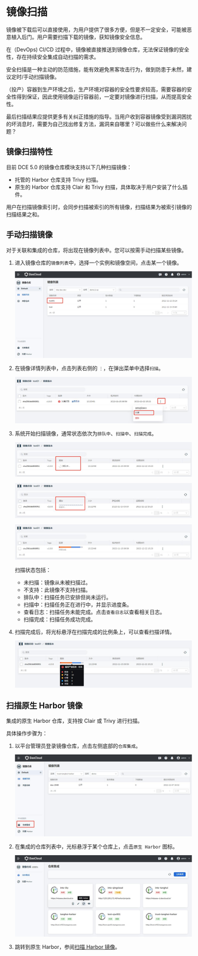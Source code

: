 # 镜像扫描

镜像被下载后可以直接使用，为用户提供了很多方便，但是不一定安全，可能被恶意植入后门。用户需要扫描下载的镜像，获知镜像安全信息。

在（DevOps) CI/CD 过程中，镜像被直接推送到镜像仓库，无法保证镜像的安全性，存在持续安全集成自动扫描的需求。

安全扫描是一种主动的防范措施，能有效避免黑客攻击行为，做到防患于未然，建议定时/手动扫描镜像。

（投产）容器到生产环境之后，生产环境对容器的安全性要求较高，需要容器的安全性得到保证，因此使用镜像运行容器前，一定要对镜像进行扫描，从而提高安全性。

最后扫描结果应提供更多有关纠正措施的指导。当用户收到容器镜像受到漏洞困扰的坏消息时，需要为自己找出修复方法，漏洞来自哪里？可以做些什么来解决问题？

## 镜像扫描特性

目前 DCE 5.0 的镜像仓库模块支持以下几种扫描镜像：

- 托管的 Harbor 仓库支持 Trivy 扫描。
- 原生的 Harbor 仓库支持 Clair 和 Trivy 扫描，具体取决于用户安装了什么插件。

用户在扫描镜像索引时，会同步扫描被索引的所有镜像，扫描结果为被索引镜像的扫描结果之和。

## 手动扫描镜像

对于关联和集成的仓库，将出现在镜像列表中。您可以按需手动扫描某些镜像。

1. 进入镜像仓库的`镜像列表`中，选择一个实例和镜像空间，点击某一个镜像。

    ![镜像列表](./images/scan01.jpg)

2. 在镜像详情列表中，点击列表右侧的 `⋮`，在弹出菜单中选择`扫描`。

    ![扫描](./images/scan02.jpg)

3. 系统开始扫描镜像，通常状态依次为`排队中`、`扫描中`、`扫描完成`。

    ![排队中](./images/scan03.jpg)

    ![扫描中](./images/scan04.jpg)

    ![扫描完成](./images/scan05.jpg)

    扫描状态包括：

    - 未扫描：镜像从未被扫描过。
    - 不支持：此镜像不支持扫描。
    - 排队中：扫描任务已安排但尚未运行。
    - 扫描中：扫描任务正在进行中，并显示进度条。
    - 查看日志：扫描任务未能完成。点击`查看日志`以查看相关日志。
    - 扫描完成：扫描任务成功完成。

4. 扫描完成后，将光标悬浮在扫描完成的比例条上，可以查看扫描详情。

    ![扫描完成](./images/scan06.jpg)

## 扫描原生 Harbor 镜像

集成的原生 Harbor 仓库，支持按 Clair 或 Trivy 进行扫描。

具体操作步骤为：

1. 以平台管理员登录镜像仓库，点击左侧底部的`仓库集成`。

    ![仓库集成](./images/harbor01.jpg)

2. 在集成的仓库列表中，光标悬浮于某个仓库上，点击`原生 Harbor` 图标。

    ![仓库集成](./images/harbor02.jpg)

3. 跳转到原生 Harbor，参阅[扫描 Harbor 镜像](https://goharbor.io/docs/2.1.0/administration/vulnerability-scanning/scan-individual-artifact/)。
